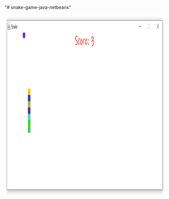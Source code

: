 "# snake-game-java-netbeans" 

<img src="https://raw.githubusercontent.com/riazsorkar/snake-game-java-netbeans/main/snake-game-java-netbeans%20Screenshot.png" width="1200" height="570"/>
